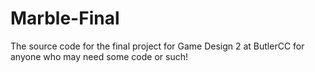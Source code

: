 # Marble-Final
The source code for the final project for Game Design 2 at ButlerCC for anyone who may need some code or such!
